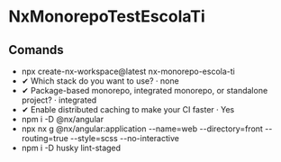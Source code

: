 # NxMonorepoTestEscolaTi

## Comands

- npx create-nx-workspace@latest nx-monorepo-escola-ti
- ✔ Which stack do you want to use? · none
- ✔ Package-based monorepo, integrated monorepo, or standalone project? · integrated
- ✔ Enable distributed caching to make your CI faster · Yes
- npm i -D @nx/angular
- npx nx g @nx/angular:application --name=web --directory=front --routing=true --style=scss --no-interactive
- npm i -D husky lint-staged
